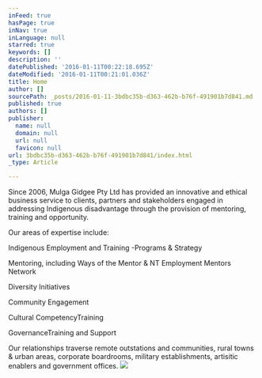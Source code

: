 ```yaml
---
inFeed: true
hasPage: true
inNav: true
inLanguage: null
starred: true
keywords: []
description: ''
datePublished: '2016-01-11T00:22:18.695Z'
dateModified: '2016-01-11T00:21:01.036Z'
title: Home
author: []
sourcePath: _posts/2016-01-11-3bdbc35b-d363-462b-b76f-491901b7d841.md
published: true
authors: []
publisher:
  name: null
  domain: null
  url: null
  favicon: null
url: 3bdbc35b-d363-462b-b76f-491901b7d841/index.html
_type: Article

---
```

Since 2006, Mulga Gidgee Pty 
Ltd has provided an innovative and ethical business service to clients, 
partners and stakeholders engaged in addressing Indigenous disadvantage 
through the provision of mentoring, training and opportunity.

Our areas of expertise include:

Indigenous Employment and Training -Programs & Strategy

Mentoring, including Ways of the Mentor & NT Employment Mentors
Network

Diversity Initiatives

Community Engagement

Cultural CompetencyTraining

GovernanceTraining and Support

Our relationships traverse remote
outstations and communities, rural towns & urban areas, corporate
boardrooms, military establishments, artisitic enablers and government offices.
![](https://the-grid-user-content.s3-us-west-2.amazonaws.com/33a16169-21bf-4ce7-af63-da9c9ffb69e9.png)